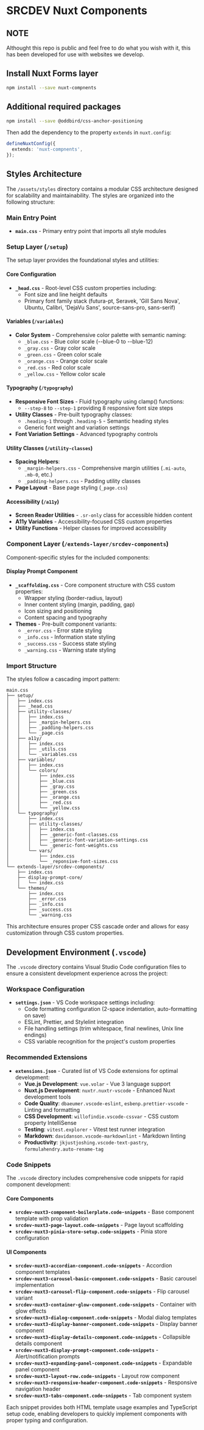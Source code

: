 # SRCDEV Nuxt Components

## NOTE

Althought this repo is public and feel free to do what you wish with it, this has been developed for use with websites we develop.

## Install Nuxt Forms layer

```bash
npm install --save nuxt-compnents
```

## Additional required packages

```bash
npm install --save @oddbird/css-anchor-positioning
```

Then add the dependency to the property `extends` in `nuxt.config`:

```ts
defineNuxtConfig({
  extends: 'nuxt-compnents',
});
```

## Styles Architecture

The `/assets/styles` directory contains a modular CSS architecture designed for scalability and maintainability. The styles are organized into the following structure:

### Main Entry Point

- **`main.css`** - Primary entry point that imports all style modules

### Setup Layer (`/setup`)

The setup layer provides the foundational styles and utilities:

#### Core Configuration

- **`_head.css`** - Root-level CSS custom properties including:
  - Font size and line height defaults
  - Primary font family stack (futura-pt, Seravek, 'Gill Sans Nova', Ubuntu, Calibri, 'DejaVu Sans', source-sans-pro, sans-serif)

#### Variables (`/variables`)

- **Color System** - Comprehensive color palette with semantic naming:
  - `_blue.css` - Blue color scale (--blue-0 to --blue-12)
  - `_gray.css` - Gray color scale
  - `_green.css` - Green color scale
  - `_orange.css` - Orange color scale
  - `_red.css` - Red color scale
  - `_yellow.css` - Yellow color scale

#### Typography (`/typography`)

- **Responsive Font Sizes** - Fluid typography using clamp() functions:
  - `--step-8` to `--step-1` providing 8 responsive font size steps
- **Utility Classes** - Pre-built typography classes:
  - `.heading-1` through `.heading-5` - Semantic heading styles
  - Generic font weight and variation settings
- **Font Variation Settings** - Advanced typography controls

#### Utility Classes (`/utility-classes`)

- **Spacing Helpers**:
  - `_margin-helpers.css` - Comprehensive margin utilities (`.mi-auto`, `.mb-0`, etc.)
  - `_padding-helpers.css` - Padding utility classes
- **Page Layout** - Base page styling (`_page.css`)

#### Accessibility (`/a11y`)

- **Screen Reader Utilities** - `.sr-only` class for accessible hidden content
- **A11y Variables** - Accessibility-focused CSS custom properties
- **Utility Functions** - Helper classes for improved accessibility

### Component Layer (`/extends-layer/srcdev-components`)

Component-specific styles for the included components:

#### Display Prompt Component

- **`_scaffolding.css`** - Core component structure with CSS custom properties:
  - Wrapper styling (border-radius, layout)
  - Inner content styling (margin, padding, gap)
  - Icon sizing and positioning
  - Content spacing and typography
- **Themes** - Pre-built component variants:
  - `_error.css` - Error state styling
  - `_info.css` - Information state styling
  - `_success.css` - Success state styling
  - `_warning.css` - Warning state styling

### Import Structure

The styles follow a cascading import pattern:

```text
main.css
├── setup/
│   ├── index.css
│   ├── _head.css
│   ├── utility-classes/
│   │   ├── index.css
│   │   ├── _margin-helpers.css
│   │   ├── _padding-helpers.css
│   │   └── _page.css
│   ├── a11y/
│   │   ├── index.css
│   │   ├── _utils.css
│   │   └── _variables.css
│   ├── variables/
│   │   ├── index.css
│   │   └── colors/
│   │       ├── index.css
│   │       ├── _blue.css
│   │       ├── _gray.css
│   │       ├── _green.css
│   │       ├── _orange.css
│   │       ├── _red.css
│   │       └── _yellow.css
│   └── typography/
│       ├── index.css
│       ├── utility-classes/
│       │   ├── index.css
│       │   ├── _generic-font-classes.css
│       │   ├── _generic-font-variation-settings.css
│       │   └── _generic-font-weights.css
│       └── vars/
│           ├── index.css
│           └── _reponsive-font-sizes.css
└── extends-layer/srcdev-components/
    ├── index.css
    ├── display-prompt-core/
    │   └── index.css
    └── themes/
        ├── index.css
        ├── _error.css
        ├── _info.css
        ├── _success.css
        └── _warning.css
```

This architecture ensures proper CSS cascade order and allows for easy customization through CSS custom properties.

## Development Environment (`.vscode`)

The `.vscode` directory contains Visual Studio Code configuration files to ensure a consistent development experience across the project:

### Workspace Configuration

- **`settings.json`** - VS Code workspace settings including:
  - Code formatting configuration (2-space indentation, auto-formatting on save)
  - ESLint, Prettier, and Stylelint integration
  - File handling settings (trim whitespace, final newlines, Unix line endings)
  - CSS variable recognition for the project's custom properties

### Recommended Extensions

- **`extensions.json`** - Curated list of VS Code extensions for optimal development:
  - **Vue.js Development**: `vue.volar` - Vue 3 language support
  - **Nuxt.js Development**: `nuxtr.nuxtr-vscode` - Enhanced Nuxt development tools
  - **Code Quality**: `dbaeumer.vscode-eslint`, `esbenp.prettier-vscode` - Linting and formatting
  - **CSS Development**: `willofindie.vscode-cssvar` - CSS custom property IntelliSense
  - **Testing**: `vitest.explorer` - Vitest test runner integration
  - **Markdown**: `davidanson.vscode-markdownlint` - Markdown linting
  - **Productivity**: `jkjustjoshing.vscode-text-pastry`, `formulahendry.auto-rename-tag`

### Code Snippets

The `.vscode` directory includes comprehensive code snippets for rapid component development:

#### Core Components

- **`srcdev-nuxt3-component-boilerplate.code-snippets`** - Base component template with prop validation
- **`srcdev-nuxt3-page-layout.code-snippets`** - Page layout scaffolding
- **`srcdev-nuxt3-pinia-store-setup.code-snippets`** - Pinia store configuration

#### UI Components

- **`srcdev-nuxt3-accordian-component.code-snippets`** - Accordion component templates
- **`srcdev-nuxt3-carousel-basic-component.code-snippets`** - Basic carousel implementation
- **`srcdev-nuxt3-carousel-flip-component.code-snippets`** - Flip carousel variant
- **`srcdev-nuxt3-container-glow-component.code-snippets`** - Container with glow effects
- **`srcdev-nuxt3-dialog-component.code-snippets`** - Modal dialog templates
- **`srcdev-nuxt3-display-banner-component.code-snippets`** - Display banner component
- **`srcdev-nuxt3-display-details-component.code-snippets`** - Collapsible details component
- **`srcdev-nuxt3-display-prompt-component.code-snippets`** - Alert/notification prompts
- **`srcdev-nuxt3-expanding-panel-component.code-snippets`** - Expandable panel component
- **`srcdev-nuxt3-layout-row.code-snippets`** - Layout row component
- **`srcdev-nuxt3-responsive-header-component.code-snippets`** - Responsive navigation header
- **`srcdev-nuxt3-tabs-component.code-snippets`** - Tab component system

Each snippet provides both HTML template usage examples and TypeScript setup code, enabling developers to quickly implement components with proper typing and configuration.
